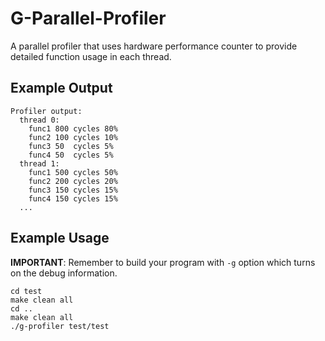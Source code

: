 # G-Parallel-Profiler

A parallel profiler that uses hardware performance counter to provide detailed
function usage in each thread.

## Example Output

```
Profiler output:
  thread 0:
    func1 800 cycles 80%
    func2 100 cycles 10%
    func3 50  cycles 5%
    func4 50  cycles 5%
  thread 1:
    func1 500 cycles 50%
    func2 200 cycles 20%
    func3 150 cycles 15%
    func4 150 cycles 15%
  ...
```

## Example Usage

__IMPORTANT__: Remember to build your program with `-g` option which turns on
the debug information.

```
cd test
make clean all
cd ..
make clean all
./g-profiler test/test
```



